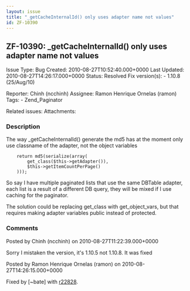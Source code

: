 ```yaml
---
layout: issue
title: "_getCacheInternalId() only uses adapter name not values"
id: ZF-10390
---
```


ZF-10390: \_getCacheInternalId() only uses adapter name not values
------------------------------------------------------------------

 Issue Type: Bug Created: 2010-08-27T10:52:40.000+0000 Last Updated: 2010-08-27T14:26:17.000+0000 Status: Resolved Fix version(s): - 1.10.8 (25/Aug/10)
 
 Reporter:  Chinh (ncchinh)  Assignee:  Ramon Henrique Ornelas (ramon)  Tags: - Zend\_Paginator
 
 Related issues: 
 Attachments: 
### Description

The way \_getCacheInternalId() generate the md5 has at the moment only use classname of the adapter, not the object variables

 
        return md5(serialize(array(
            get_class($this->getAdapter()),
            $this->getItemCountPerPage()
        )));


So say I have multiple paginated lists that use the same DBTable adapter, each list is a result of a different DB query, they will be mixed if I use caching for the paginator.

The solution could be replacing get\_class with get\_object\_vars, but that requires making adapter variables public instead of protected.

 

 

### Comments

Posted by Chinh (ncchinh) on 2010-08-27T11:22:39.000+0000

Sorry I mistaken the version, it's 1.10.5 not 1.10.8. It was fixed

 

 

Posted by Ramon Henrique Ornelas (ramon) on 2010-08-27T14:26:15.000+0000

Fixed by [~bate] with [r22828](http://framework.zend.com/code/changelog/Standard_Library?cs=22828).

 

 